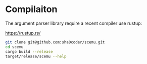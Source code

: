 # Compilaiton

The argument parser library require a recent compiler use rustup:

https://rustup.rs/

```bash
git clone git@github.com:sha0coder/scemu.git
cd scemu 
cargo build --release
target/release/scemu --help
```
